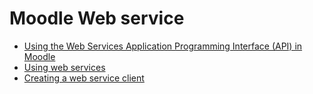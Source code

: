 # Moodle Web service

- [Using the Web Services Application Programming Interface (API) in Moodle](https://supportus.moodle.com/support/solutions/articles/80001016973-using-the-web-services-application-programming-interface-api-in-moodle)
- [Using web services](https://docs.moodle.org/402/en/Using_web_services)
- [Creating a web service client](https://docs.moodle.org/dev/Creating_a_web_service_client#Moodle_3.5_and_later)
